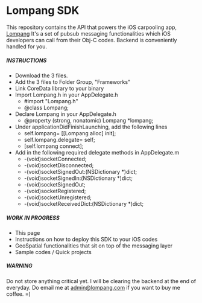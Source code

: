 Lompang SDK
===========

This repository contains the API that powers the iOS carpooling app, [Lompang](http://appstore.com/lompang) It's a set of pubsub messaging functionalities which iOS developers can call from their Obj-C codes. Backend is conveniently handled for you.


##### INSTRUCTIONS
- Download the 3 files.
- Add the 3 files to Folder Group, "Frameworks"
- Link CoreData library to your binary
- Import Lompang.h in your AppDelegate.h
    - #import "Lompang.h"
    - @class Lompang;
- Declare Lompang in your AppDelegate.h
    - @property (strong, nonatomic) Lompang *lompang;
- Under applicationDidFinishLaunching, add the following lines
    - self.lompang= [[Lompang alloc] init];
    - self.lompang.delegate= self;
    - [self.lompang connect];
- Add in the following required delegate methods in AppDelegate.m
    - -(void)socketConnected;
    - -(void)socketDisconnected;
    - -(void)socketSignedOut:(NSDictionary *)dict;
    - -(void)socketSignedIn:(NSDictionary *)dict;
    - -(void)socketSignedOut;
    - -(void)socketRegistered;
    - -(void)socketUnregistered;
    - -(void)socketReceivedDict:(NSDictionary *)dict;

##### WORK IN PROGRESS

- This page
- Instructions on how to deploy this SDK to your iOS codes 
- GeoSpatial functionalities that sit on top of the messaging layer
- Sample codes / Quick projects



##### WARNING

Do not store anything critical yet. I will be clearing the backend at the end of everyday. Do email me at admin@lompang.com if you want to buy me coffee. =)
